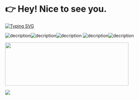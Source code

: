 # 👉 Hey! Nice to see you.
<a href="https://git.io/typing-svg"><img src="https://readme-typing-svg.demolab.com?font=Noto+Sans+Simplified+Chinese&weight=700&size=30&duration=4000&pause=1000&center=true&width=435&lines=%E4%B8%8D%E6%83%B3%E6%95%B2%E4%BB%A3%E7%A0%81%EF%BC%8C%E4%B8%8D%E4%BC%9A%E6%95%B2%E4%BB%A3%E7%A0%81" alt="Typing SVG" /></a>

![decription](https://img.shields.io/badge/Language-Python-blue)![decription](https://img.shields.io/badge/Language-JavaScript-yellow)![decription](https://img.shields.io/badge/Language-CSS-red)
![decription](https://img.shields.io/badge/Language-HTML-green)![decription](https://img.shields.io/badge/Language-C++-browse)

<img width="400" height="140" src="https://card.yuy1n.io/card/76561198326110511/dark,badge,group">

![](https://visitor-badge.glitch.me/badge?page_id=littleTreeme)
